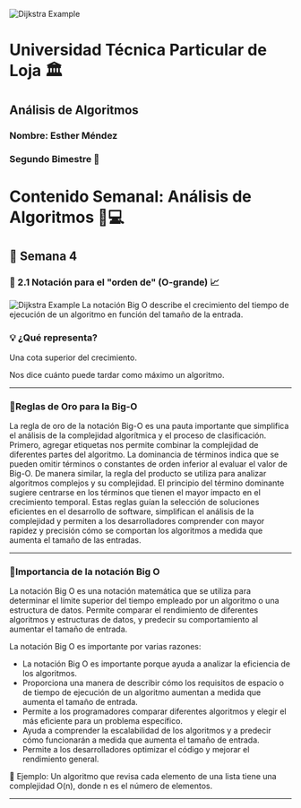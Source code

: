 ![Dijkstra Example](https://citec.com.ec/wp-content/uploads/2024/08/utpl-1024x412.png)
# Universidad Técnica Particular de Loja 🏛️
## Análisis de Algoritmos  
### Nombre: Esther Méndez  
### Segundo Bimestre 📘  
# Contenido Semanal: Análisis de Algoritmos 🧠💻
## 📅 Semana 4
### 🔸 2.1 Notación para el "orden de" (O-grande) 📈
![Dijkstra Example](https://msmk.university/wp-content/uploads/2024/09/maxresdefault-1.jpg)
La notación Big O describe el crecimiento del tiempo de ejecución de un algoritmo en función del tamaño de la entrada.

### 💡 ¿Qué representa?

Una cota superior del crecimiento.

Nos dice cuánto puede tardar como máximo un algoritmo.

--- 

### 🔸Reglas de Oro para la Big-O
La regla de oro de la notación Big-O es una pauta importante que simplifica el análisis de la complejidad algorítmica y el proceso de clasificación. Primero, agregar etiquetas nos permite combinar la complejidad de diferentes partes del algoritmo. La dominancia de términos indica que se pueden omitir términos o constantes de orden inferior al evaluar el valor de Big-O. De manera similar, la regla del producto se utiliza para analizar algoritmos complejos y su complejidad. El principio del término dominante sugiere centrarse en los términos que tienen el mayor impacto en el crecimiento temporal. Estas reglas guían la selección de soluciones eficientes en el desarrollo de software, simplifican el análisis de la complejidad y permiten a los desarrolladores comprender con mayor rapidez y precisión cómo se comportan los algoritmos a medida que aumenta el tamaño de las entradas.

---
### 🔸Importancia de la notación Big O
La notación Big O es una notación matemática que se utiliza para determinar el límite superior del tiempo empleado por un algoritmo o una estructura de datos. Permite comparar el rendimiento de diferentes algoritmos y estructuras de datos, y predecir su comportamiento al aumentar el tamaño de entrada.

La notación Big O es importante por varias razones:

- La notación Big O es importante porque ayuda a analizar la eficiencia de los algoritmos.
- Proporciona una manera de describir cómo los requisitos de espacio o de tiempo de ejecución de un algoritmo aumentan a medida que aumenta el tamaño de entrada.
- Permite a los programadores comparar diferentes algoritmos y elegir el más eficiente para un problema específico.
- Ayuda a comprender la escalabilidad de los algoritmos y a predecir cómo funcionarán a medida que aumenta el tamaño de entrada.
- Permite a los desarrolladores optimizar el código y mejorar el rendimiento general.

📌 Ejemplo: Un algoritmo que revisa cada elemento de una lista tiene una complejidad O(n), donde n es el número de elementos.



---